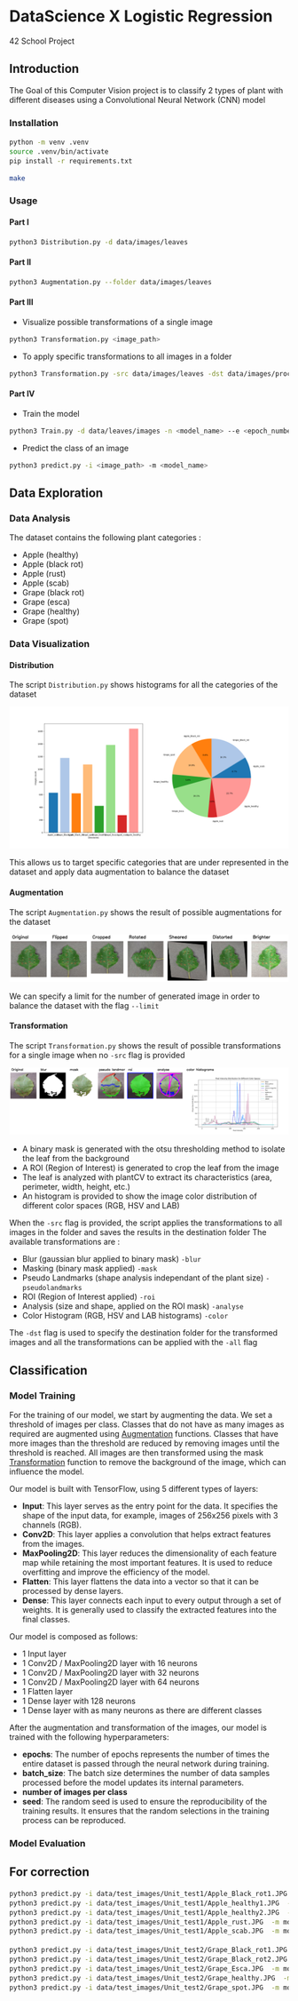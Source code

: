 # DataScience X Logistic Regression

42 School Project


## Introduction

The Goal of this Computer Vision project is to classify 2 types of plant with different diseases using a Convolutional Neural Network (CNN) model


### Installation

```bash
python -m venv .venv
source .venv/bin/activate
pip install -r requirements.txt
```

```bash
make
```

### Usage

#### Part I

```bash
python3 Distribution.py -d data/images/leaves
```

#### Part II

```bash
python3 Augmentation.py --folder data/images/leaves
```

#### Part III

- Visualize possible transformations of a single image
```bash
python3 Transformation.py <image_path>
```

- To apply specific transformations to all images in a folder
```bash
python3 Transformation.py -src data/images/leaves -dst data/images/processed -mask -analyse
```

#### Part IV

- Train the model
```bash
python3 Train.py -d data/leaves/images -n <model_name> --e <epoch_number> --b <batch_size>
```

- Predict the class of an image
```bash
python3 predict.py -i <image_path> -m <model_name>
```

## Data Exploration

### Data Analysis

The dataset contains the following plant categories :
- Apple (healthy)
- Apple (black rot)
- Apple (rust)
- Apple (scab)
- Grape (black rot)
- Grape (esca)
- Grape (healthy)
- Grape (spot)


### Data Visualization

#### Distribution

The script `Distribution.py` shows histograms for all the categories of the dataset

![](docs/distribution.png)

This allows us to target specific categories that are under represented in the dataset and apply data augmentation to balance the dataset

#### Augmentation

The script `Augmentation.py` shows the result of possible augmentations for the dataset

![](docs/augmentation.png)

We can specify a limit for the number of generated image in order to balance the dataset with the flag `--limit`

#### Transformation

The script `Transformation.py` shows the result of possible transformations for a single image when no `-src` flag is provided

![](docs/transformation.png)

- A binary mask is generated with the otsu thresholding method to isolate the leaf from the background
- A ROI (Region of Interest) is generated to crop the leaf from the image
- The leaf is analyzed with plantCV to extract its characteristics (area, perimeter, width, height, etc.)
- An histogram is provided to show the image color distribution of different color spaces (RGB, HSV and LAB)

When the `-src` flag is provided, the script applies the transformations to all images in the folder and saves the results in the destination folder
The available transformations are :
- Blur (gaussian blur applied to binary mask) `-blur`
- Masking (binary mask applied) `-mask`
- Pseudo Landmarks (shape analysis independant of the plant size) `-pseudolandmarks`
- ROI (Region of Interest applied) `-roi`
- Analysis (size and shape, applied on the ROI mask) `-analyse`
- Color Histogram (RGB, HSV and LAB histograms) `-color`

The `-dst` flag is used to specify the destination folder for the transformed images and all the transformations can be applied with the `-all` flag


## Classification

### Model Training
For the training of our model, we start by augmenting the data. We set a threshold of images per class. Classes that do not have as many images as required are augmented using [Augmentation](####Augmentation) functions. Classes that have more images than the threshold are reduced by removing images until the threshold is reached. All images are then transformed using the mask [Transformation](####Transformation) function to remove the background of the image, which can influence the model.

Our model is built with TensorFlow, using 5 different types of layers:
- **Input**: This layer serves as the entry point for the data. It specifies the shape of the input data, for example, images of 256x256 pixels with 3 channels (RGB).
- **Conv2D**: This layer applies a convolution that helps extract features from the images.
- **MaxPooling2D**: This layer reduces the dimensionality of each feature map while retaining the most important features. It is used to reduce overfitting and improve the efficiency of the model.
- **Flatten**: This layer flattens the data into a vector so that it can be processed by dense layers.
- **Dense**: This layer connects each input to every output through a set of weights. It is generally used to classify the extracted features into the final classes.

Our model is composed as follows:
- 1 Input layer
- 1 Conv2D / MaxPooling2D layer with 16 neurons
- 1 Conv2D / MaxPooling2D layer with 32 neurons
- 1 Conv2D / MaxPooling2D layer with 64 neurons
- 1 Flatten layer
- 1 Dense layer with 128 neurons
- 1 Dense layer with as many neurons as there are different classes

After the augmentation and transformation of the images, our model is trained with the following hyperparameters:
- **epochs**: The number of epochs represents the number of times the entire dataset is passed through the neural network during training.
- **batch_size**: The batch size determines the number of data samples processed before the model updates its internal parameters.
- **number of images per class**
- **seed**: The random seed is used to ensure the reproducibility of the training results. It ensures that the random selections in the training process can be reproduced.


### Model Evaluation



## For correction 

```bash
python3 predict.py -i data/test_images/Unit_test1/Apple_Black_rot1.JPG  -m models/vic_E3-B8-A1300T.keras
python3 predict.py -i data/test_images/Unit_test1/Apple_healthy1.JPG  -m models/vic_E3-B8-A1300T.keras
python3 predict.py -i data/test_images/Unit_test1/Apple_healthy2.JPG  -m models/vic_E3-B8-A1300T.keras
python3 predict.py -i data/test_images/Unit_test1/Apple_rust.JPG  -m models/vic_E3-B8-A1300T.keras      
python3 predict.py -i data/test_images/Unit_test1/Apple_scab.JPG  -m models/vic_E3-B8-A1300T.keras      

python3 predict.py -i data/test_images/Unit_test2/Grape_Black_rot1.JPG  -m models/vic_E3-B8-A1300T.keras
python3 predict.py -i data/test_images/Unit_test2/Grape_Black_rot2.JPG  -m models/vic_E3-B8-A1300T.keras
python3 predict.py -i data/test_images/Unit_test2/Grape_Esca.JPG  -m models/vic_E3-B8-A1300T.keras   
python3 predict.py -i data/test_images/Unit_test2/Grape_healthy.JPG  -m models/vic_E3-B8-A1300T.keras
python3 predict.py -i data/test_images/Unit_test2/Grape_spot.JPG  -m models/vic_E3-B8-A1300T.keras
```
